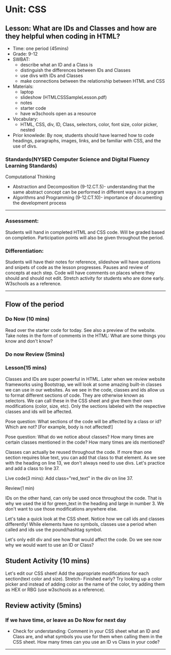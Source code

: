 # Unit: CSS
## Lesson: What are IDs and Classes and how are they helpful when coding in HTML? 
* Time: one period (45mins)
* Grade: 9-12
* SWBAT:
  * describe what an ID and a Class is
  * distinguish the differences between IDs and Classes
  * use divs with IDs and Classes
  * make connections between the relationship between HTML and CSS
* Materials:
  * laptop
  * slideshow (HTMLCSSSampleLesson.pdf)
  * notes
  * starter code
  * have w3schools open as a resource
* Vocabulary:
  * HTML, CSS, div, ID, Class, selectors, color, font size, color picker, nested
* Prior knowlede: By now, students should have learned how to code headings, paragraphs, images, links, and be familiar with CSS, and the use of divs.

### Standards(NYSED Computer Science and Digital Fluency Learning Standards)
Computational Thinking
* Abstraction and Decomposition (9-12.CT.5)- understanding that the same abstract concept can be performed in different ways in a program
* Algorithms and Programming (9-12.CT.10)- importance of documenting the development
process
---

### Assessment:
Students will hand in completed HTML and CSS code. Will be graded based on completion. Participation points will also be given throughout the period.

### Differentiation:
Students will have their notes for reference, slideshow will have questions and snipets of code as the lesson progresses. Pauses and review of concepts at each step. Code will have comments on places where they should and should not edit. Stretch activity for students who are done early. W3schools as a reference.

---

## Flow of the period

### Do Now (10 mins)
Read over the starter code for today. See also a preview of the website. Take notes in the form of comments in the HTML: What are some things you know and don't know?

### Do now Review (5mins)

### Lesson(15 mins)
Classes and IDs are super powerful in HTML. Later when we review website frameworks using Bootstrap, we will look at some amazing built-in classes we can use in our websites. As we see in the code, classes and ids allow us to format different sections of code. They are otherwise known as selectors. We can call these in the CSS sheet and give them their own modifications (color, size, etc). Only the sections labeled with the respective classes and ids will be affected.

Pose question: What sections of the code will be affected by a class or id? Which are not? [For example, body is not affected!]

Pose question: What do we notice about classes? How many times are certain classes mentioned in the code? How many times are ids mentioned?

Classes can actually be reused throughout the code. If more than one section requires blue text, you can add that class to that element. As we see with the heading on line 13, we don't always need to use divs. Let's practice and add a class to line 37.

Live code(3 mins): Add class="red_text" in the div on line 37.

Review(1 min)

IDs on the other hand, can only be used once throughout the code. That is why we used the id for green_text in the heading and large in number 3. We don't want to use those modifications anywhere else.

Let's take a quick look at the CSS sheet. Notice how we call ids and classes differently! While elements have no symbols, classes use a period when called and ids use the pound/hashtag symbol.

Let's only edit div and see how that would affect the code. Do we see now why we would want to use an ID or Class?

## Student Activity (10 mins)
Let's edit our CSS sheet! Add the appropriate modifications for each section(text color and size).
Stretch- Finished early? Try looking up a color picker and instead of adding color as the name of the color, try adding them as HEX or RBG (use w3schools as a reference).

## Review activity (5mins)

### If we have time, or leave as Do Now for next day
- Check for understanding: Comment in your CSS sheet what an ID and Class are, and what symbols you use for them when calling them in the CSS sheet. How many times can you use an ID vs Class in your code?
---